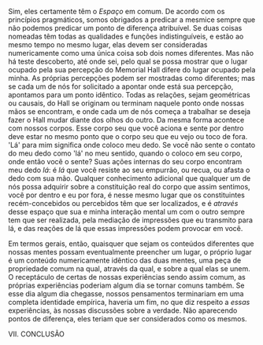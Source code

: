 Sim, eles certamente têm o _Espaço_ em comum. De acordo com os princípios pragmáticos, somos obrigados a predicar a mesmice sempre que não podemos predicar um ponto de diferença atribuível. Se duas coisas nomeadas têm todas as qualidades e funções indistinguíveis, e estão ao mesmo tempo no mesmo lugar, elas devem ser consideradas numericamente como uma única coisa sob dois nomes diferentes. Mas não há teste descoberto, até onde sei, pelo qual se possa mostrar que o lugar ocupado pela sua percepção do Memorial Hall difere do lugar ocupado pela minha. As próprias percepções podem ser mostradas como diferentes; mas se cada um de nós for solicitado a apontar onde está sua percepção, apontamos para um ponto idêntico. Todas as relações, sejam geométricas ou causais, do Hall se originam ou terminam naquele ponto onde nossas mãos se encontram, e onde cada um de nós começa a trabalhar se deseja fazer o Hall mudar diante dos olhos do outro. Da mesma forma acontece com nossos corpos. Esse corpo seu que você aciona e sente por dentro deve estar no mesmo ponto que o corpo seu que eu vejo ou toco de fora. 'Lá' para mim significa onde coloco meu dedo. Se você não sente o contato do meu dedo como 'lá' no meu sentido, quando o coloco em seu corpo, onde então você o sente? Suas ações internas do seu corpo encontram meu dedo _lá_: é _lá_ que você resiste ao seu empurrão, ou recua, ou afasta o dedo com sua mão. Qualquer conhecimento adicional que qualquer um de nós possa adquirir sobre a constituição real do corpo que assim sentimos, você por dentro e eu por fora, é nesse mesmo lugar que os constituintes recém-concebidos ou percebidos têm que ser localizados, e é _através_ desse espaço que sua e minha interação mental um com o outro sempre tem que ser realizada, pela mediação de impressões que eu transmito para lá, e das reações de lá que essas impressões podem provocar em você.

Em termos gerais, então, quaisquer que sejam os conteúdos diferentes que nossas mentes possam eventualmente preencher um lugar, o próprio lugar é um conteúdo numericamente idêntico das duas mentes, uma peça de propriedade comum na qual, através da qual, e sobre a qual elas se unem. O receptáculo de certas de nossas experiências sendo assim comum, as próprias experiências poderiam algum dia se tornar comuns também. Se esse dia algum dia chegasse, nossos pensamentos terminariam em uma completa identidade empírica, haveria um fim, no que diz respeito a _essas_ experiências, às nossas discussões sobre a verdade. Não aparecendo pontos de diferença, eles teriam que ser considerados como os mesmos.

VII. CONCLUSÃO